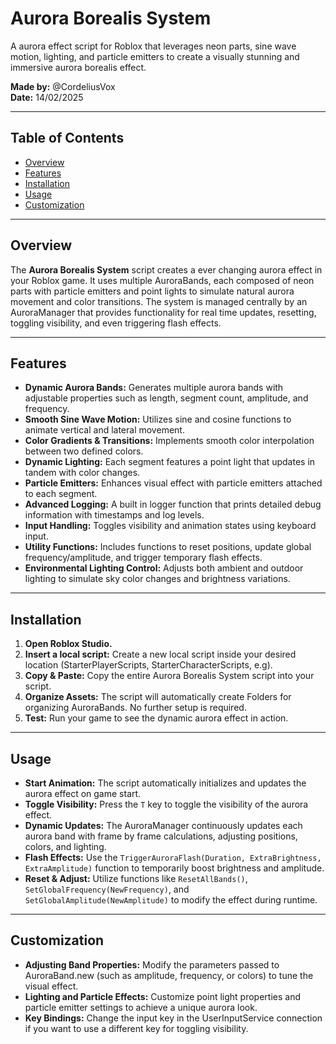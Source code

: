 # Aurora Borealis System

A aurora effect script for Roblox that leverages neon parts, sine wave motion, lighting, and particle emitters to create a visually stunning and immersive aurora borealis effect.

**Made by:** @CordeliusVox  
**Date:** 14/02/2025

---

## Table of Contents

- [Overview](#overview)
- [Features](#features)
- [Installation](#installation)
- [Usage](#usage)
- [Customization](#customization)

---

## Overview

The **Aurora Borealis System** script creates a ever changing aurora effect in your Roblox game. It uses multiple AuroraBands, each composed of neon parts with particle emitters and point lights to simulate natural aurora movement and color transitions. The system is managed centrally by an AuroraManager that provides functionality for real time updates, resetting, toggling visibility, and even triggering flash effects.

---

## Features

- **Dynamic Aurora Bands:** Generates multiple aurora bands with adjustable properties such as length, segment count, amplitude, and frequency.
- **Smooth Sine Wave Motion:** Utilizes sine and cosine functions to animate vertical and lateral movement.
- **Color Gradients & Transitions:** Implements smooth color interpolation between two defined colors.
- **Dynamic Lighting:** Each segment features a point light that updates in tandem with color changes.
- **Particle Emitters:** Enhances visual effect with particle emitters attached to each segment.
- **Advanced Logging:** A built in logger function that prints detailed debug information with timestamps and log levels.
- **Input Handling:** Toggles visibility and animation states using keyboard input.
- **Utility Functions:** Includes functions to reset positions, update global frequency/amplitude, and trigger temporary flash effects.
- **Environmental Lighting Control:** Adjusts both ambient and outdoor lighting to simulate sky color changes and brightness variations.

---

## Installation

1. **Open Roblox Studio.**
2. **Insert a local script:** Create a new local script inside your desired location (StarterPlayerScripts, StarterCharacterScripts, e.g).
3. **Copy & Paste:** Copy the entire Aurora Borealis System script into your script.
4. **Organize Assets:** The script will automatically create Folders for organizing AuroraBands. No further setup is required.
5. **Test:** Run your game to see the dynamic aurora effect in action.

---

## Usage

- **Start Animation:** The script automatically initializes and updates the aurora effect on game start.
- **Toggle Visibility:** Press the `T` key to toggle the visibility of the aurora effect.
- **Dynamic Updates:** The AuroraManager continuously updates each aurora band with frame by frame calculations, adjusting positions, colors, and lighting.
- **Flash Effects:** Use the `TriggerAuroraFlash(Duration, ExtraBrightness, ExtraAmplitude)` function to temporarily boost brightness and amplitude.
- **Reset & Adjust:** Utilize functions like `ResetAllBands()`, `SetGlobalFrequency(NewFrequency)`, and `SetGlobalAmplitude(NewAmplitude)` to modify the effect during runtime.

---

## Customization

- **Adjusting Band Properties:** Modify the parameters passed to AuroraBand.new (such as amplitude, frequency, or colors) to tune the visual effect.
- **Lighting and Particle Effects:** Customize point light properties and particle emitter settings to achieve a unique aurora look.
- **Key Bindings:** Change the input key in the UserInputService connection if you want to use a different key for toggling visibility.
